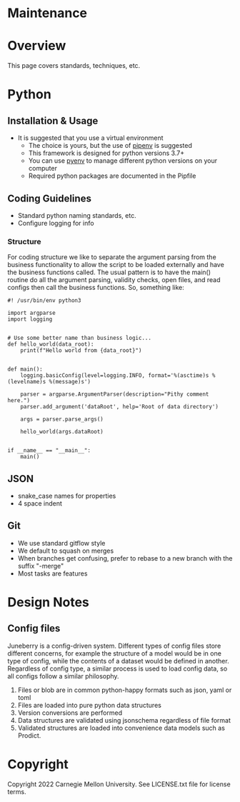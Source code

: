 Maintenance
============

# Overview

This page covers standards, techniques, etc.

# Python 
## Installation & Usage
- It is suggested that you use a virtual environment
    - The choice is yours, but the use of [pipenv](https://pipenv-fork.readthedocs.io/en/latest/) is suggested
    - This framework is designed for python versions 3.7+
    - You can use [pyenv](https://github.com/pyenv/pyenv) to manage different python versions on your computer
    - Required python packages are documented in the Pipfile
## Coding Guidelines
- Standard python naming standards, etc.
- Configure logging for info

### Structure
For coding structure we like to separate the argument parsing from the business functionality to allow the 
script to be loaded externally and have the business functions called. The usual pattern is to have the main() 
routine do all the argument parsing, validity checks, open files, and read configs then call the business functions. 
So, something like:

```
#! /usr/bin/env python3
 
import argparse
import logging
 
 
# Use some better name than business logic...
def hello_world(data_root):
    print(f"Hello world from {data_root}")
 
 
def main():
    logging.basicConfig(level=logging.INFO, format='%(asctime)s %(levelname)s %(message)s')
 
    parser = argparse.ArgumentParser(description="Pithy comment here.")
    parser.add_argument('dataRoot', help='Root of data directory')
 
    args = parser.parse_args()
 
    hello_world(args.dataRoot)
 
 
if __name__ == "__main__":
    main()
```

## JSON
- snake_case names for properties
- 4 space indent

## Git
- We use standard gitflow style
- We default to squash on merges
- When branches get confusing, prefer to rebase to a new branch with the suffix "-merge"
- Most tasks are features

# Design Notes

## Config files
Juneberry is a config-driven system. Different types of config files store different concerns, for example the structure 
of a model would be in one type of config, while the contents of a dataset would be defined in another. Regardless of 
config type, a similar process is used to load config data, so all configs follow a similar philosophy.

1) Files or blob are in common python-happy formats such as json, yaml or toml
1) Files are loaded into pure python data structures
1) Version conversions are performed
1) Data structures are validated using jsonschema regardless of file format
1) Validated structures are loaded into convenience data models such as Prodict. 

# Copyright

Copyright 2022 Carnegie Mellon University.  See LICENSE.txt file for license terms.
